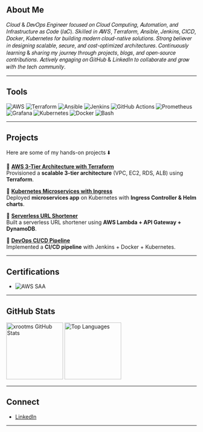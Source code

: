 ## About Me  

𝐶𝑙𝑜𝑢𝑑 & 𝐷𝑒𝑣𝑂𝑝𝑠 𝐸𝑛𝑔𝑖𝑛𝑒𝑒𝑟 𝑓𝑜𝑐𝑢𝑠𝑒𝑑 𝑜𝑛 𝐶𝑙𝑜𝑢𝑑 𝐶𝑜𝑚𝑝𝑢𝑡𝑖𝑛𝑔, 𝐴𝑢𝑡𝑜𝑚𝑎𝑡𝑖𝑜𝑛, 𝑎𝑛𝑑 𝐼𝑛𝑓𝑟𝑎𝑠𝑡𝑟𝑢𝑐𝑡𝑢𝑟𝑒 𝑎𝑠 𝐶𝑜𝑑𝑒 (𝐼𝑎𝐶). 𝑆𝑘𝑖𝑙𝑙𝑒𝑑 𝑖𝑛 𝐴𝑊𝑆, 𝑇𝑒𝑟𝑟𝑎𝑓𝑜𝑟𝑚, 𝐴𝑛𝑠𝑖𝑏𝑙𝑒, 𝐽𝑒𝑛𝑘𝑖𝑛𝑠, 𝐶𝐼𝐶𝐷, 𝐷𝑜𝑐𝑘𝑒𝑟, 𝐾𝑢𝑏𝑒𝑟𝑛𝑒𝑡𝑒𝑠 𝑓𝑜𝑟 𝑏𝑢𝑖𝑙𝑑𝑖𝑛𝑔 𝑚𝑜𝑑𝑒𝑟𝑛 𝑐𝑙𝑜𝑢𝑑-𝑛𝑎𝑡𝑖𝑣𝑒 𝑠𝑜𝑙𝑢𝑡𝑖𝑜𝑛𝑠. 𝑆𝑡𝑟𝑜𝑛𝑔 𝑏𝑒𝑙𝑖𝑒𝑣𝑒𝑟 𝑖𝑛 𝑑𝑒𝑠𝑖𝑔𝑛𝑖𝑛𝑔 𝑠𝑐𝑎𝑙𝑎𝑏𝑙𝑒, 𝑠𝑒𝑐𝑢𝑟𝑒, 𝑎𝑛𝑑 𝑐𝑜𝑠𝑡-𝑜𝑝𝑡𝑖𝑚𝑖𝑧𝑒𝑑 𝑎𝑟𝑐ℎ𝑖𝑡𝑒𝑐𝑡𝑢𝑟𝑒𝑠. 𝐶𝑜𝑛𝑡𝑖𝑛𝑢𝑜𝑢𝑠𝑙𝑦 𝑙𝑒𝑎𝑟𝑛𝑖𝑛𝑔 & 𝑠ℎ𝑎𝑟𝑖𝑛𝑔 𝑚𝑦 𝑗𝑜𝑢𝑟𝑛𝑒𝑦 𝑡ℎ𝑟𝑜𝑢𝑔ℎ 𝑝𝑟𝑜𝑗𝑒𝑐𝑡𝑠, 𝑏𝑙𝑜𝑔𝑠, 𝑎𝑛𝑑 𝑜𝑝𝑒𝑛-𝑠𝑜𝑢𝑟𝑐𝑒 𝑐𝑜𝑛𝑡𝑟𝑖𝑏𝑢𝑡𝑖𝑜𝑛𝑠. 𝐴𝑐𝑡𝑖𝑣𝑒𝑙𝑦 𝑒𝑛𝑔𝑎𝑔𝑖𝑛𝑔 𝑜𝑛 𝐺𝑖𝑡𝐻𝑢𝑏 & 𝐿𝑖𝑛𝑘𝑒𝑑𝐼𝑛 𝑡𝑜 𝑐𝑜𝑙𝑙𝑎𝑏𝑜𝑟𝑎𝑡𝑒 𝑎𝑛𝑑 𝑔𝑟𝑜𝑤 𝑤𝑖𝑡ℎ 𝑡ℎ𝑒 𝑡𝑒𝑐ℎ 𝑐𝑜𝑚𝑚𝑢𝑛𝑖𝑡𝑦.

---

## Tools
![AWS](https://img.shields.io/badge/Cloud-AWS-pink?logo=amazon-aws)
![Terraform](https://img.shields.io/badge/IaC-Terraform-blue?logo=terraform)
![Ansible](https://img.shields.io/badge/Automation-Ansible-yellowgreen?logo=ansible)
![Jenkins](https://img.shields.io/badge/CI%2FCD-Jenkins-lightblue?logo=jenkins)
![GitHub Actions](https://img.shields.io/badge/GitHub-Actions-lightblack?logo=github-actions)
![Prometheus](https://img.shields.io/badge/Monitoring-Prometheus-aquamarine?logo=prometheus)
![Grafana](https://img.shields.io/badge/Observability-Grafana-chocolate?logo=grafana)
![Kubernetes](https://img.shields.io/badge/Orchestration-K8s-silver?logo=kubernetes)
![Docker](https://img.shields.io/badge/Containers-Docker-skyblue?logo=docker)
![Bash](https://img.shields.io/badge/Scripting-Bash-%234EAA25.svg?logo=gnu-bash&logoColor=greenyellow)

---

## Projects
Here are some of my hands-on projects ⬇️

🔹 [**AWS 3-Tier Architecture with Terraform**](https://github.com/xrootms/aws-3tier-terraform)  
Provisioned a **scalable 3-tier architecture** (VPC, EC2, RDS, ALB) using **Terraform**.  

🔹 [**Kubernetes Microservices with Ingress**](https://github.com/your-username/k8s-microservices)  
Deployed **microservices app** on Kubernetes with **Ingress Controller & Helm charts**.  

🔹 [**Serverless URL Shortener**](https://github.com/your-username/aws-serverless-url-shortener)  
Built a serverless URL shortener using **AWS Lambda + API Gateway + DynamoDB**.  

🔹 [**DevOps CI/CD Pipeline**](https://github.com/your-username/devops-ci-cd-pipeline)  
Implemented a **CI/CD pipeline** with Jenkins + Docker + Kubernetes.  

---

 ## Certifications
- ![AWS SAA](https://img.shields.io/badge/AWS%20Certified-Solutions%20Architect%20Associate-%23FF9900?logo=amazon-aws&logoColor=gray)

---

## GitHub Stats  
<img src="https://github-readme-stats.vercel.app/api?username=xrootms&show_icons=true&theme=tokyonight" alt="xrootms GitHub Stats" height="150"/>  
<img src="https://github-readme-stats.vercel.app/api/top-langs/?username=xrootms&layout=compact&theme=tokyonight" alt="Top Languages" height="150"/>

---

## Connect
- [LinkedIn](https://www.linkedin.com/in/saif-ek/)

---

